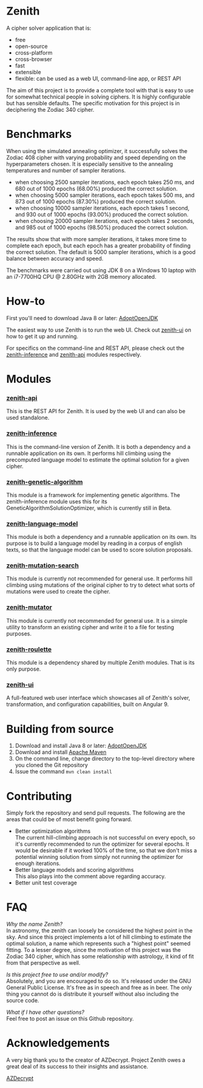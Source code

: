 # Zenith
A cipher solver application that is:
 - free
 - open-source
 - cross-platform
 - cross-browser
 - fast
 - extensible
 - flexible: can be used as a web UI, command-line app, or REST API

The aim of this project is to provide a complete tool with that is easy to use for somewhat technical people in solving ciphers.  It is highly configurable but has sensible defaults.  The specific motivation for this project is in deciphering the Zodiac 340 cipher.

# Benchmarks
When using the simulated annealing optimizer, it successfully solves the Zodiac 408 cipher with varying probability and speed depending on the hyperparameters chosen.  It is especially sensitive to the annealing temperatures and number of sampler iterations.
 - when choosing 2500 sampler iterations, each epoch takes 250 ms, and 680 out of 1000 epochs (68.00%) produced the correct solution.
 - when choosing 5000 sampler iterations, each epoch takes 500 ms, and 873 out of 1000 epochs (87.30%) produced the correct solution.
 - when choosing 10000 sampler iterations, each epoch takes 1 second, and 930 out of 1000 epochs (93.00%) produced the correct solution.
 - when choosing 20000 sampler iterations, each epoch takes 2 seconds, and 985 out of 1000 epochs (98.50%) produced the correct solution.
 
The results show that with more sampler iterations, it takes more time to complete each epoch, but each epoch has a greater probability of finding the correct solution.  The default is 5000 sampler iterations, which is a good balance between accuracy and speed.

The benchmarks were carried out using JDK 8 on a Windows 10 laptop with an i7-7700HQ CPU @ 2.80GHz with 2GB memory allocated.

# How-to
First you'll need to download Java 8 or later: [AdoptOpenJDK](https://adoptopenjdk.net/)

The easiest way to use Zenith is to run the web UI.  Check out [zenith-ui](zenith-ui/README.md) on how to get it up and running.

For specifics on the command-line and REST API, please check out the [zenith-inference](zenith-inference/README.md) and [zenith-api](zenith-api/README.md) modules respectively.

# Modules
### [zenith-api](zenith-api/README.md)
This is the REST API for Zenith.  It is used by the web UI and can also be used standalone.
### [zenith-inference](zenith-inference/README.md)
This is the command-line version of Zenith.  It is both a dependency and a runnable application on its own.  It performs hill climbing using the precomputed language model to estimate the optimal solution for a given cipher.
### [zenith-genetic-algorithm](zenith-genetic-algorithm/README.md)
This module is a framework for implementing genetic algorithms.  The zenith-inference module uses this for its GeneticAlgorithmSolutionOptimizer, which is currently still in Beta.
### [zenith-language-model](zenith-language-model/README.md)
This module is both a dependency and a runnable application on its own.  Its purpose is to build a language model by reading in a corpus of english texts, so that the language model can be used to score solution proposals.
### [zenith-mutation-search](zenith-mutation-search/README.md)
This module is currently not recommended for general use.  It performs hill climbing using mutations of the original cipher to try to detect what sorts of mutations were used to create the cipher.
### [zenith-mutator](zenith-mutator/README.md)
This module is currently not recommended for general use.  It is a simple utility to transform an existing cipher and write it to a file for testing purposes.
### [zenith-roulette](zenith-roulette/README.md)
This module is a dependency shared by multiple Zenith modules.  That is its only purpose.
### [zenith-ui](zenith-ui/README.md)
A full-featured web user interface which showcases all of Zenith's solver, transformation, and configuration capabilities, built on Angular 9.

# Building from source
1. Download and install Java 8 or later: [AdoptOpenJDK](https://adoptopenjdk.net/)
2. Download and install [Apache Maven](https://maven.apache.org/download.cgi)
3. On the command line, change directory to the top-level directory where you cloned the Git repository
4. Issue the command `mvn clean install`

# Contributing
Simply fork the repository and send pull requests.  The following are the areas that could be of most benefit going forward.
* Better optimization algorithms \
   The current hill-climbing approach is not successful on every epoch, so it's currently recommended to run the optimizer for several epochs.  It would be desirable if it worked 100% of the time, so that we don't miss a potential winning solution from simply not running the optimizer for enough iterations.
* Better language models and scoring algorithms \
   This also plays into the comment above regarding accuracy.
* Better unit test coverage

# FAQ
*Why the name Zenith?* \
In astronomy, the zenith can loosely be considered the highest point in the sky.  And since this project implements a lot of hill climbing to estimate the optimal solution, a name which represents such a "highest point" seemed fitting.  To a lesser degree, since the motivation of this project was the Zodiac 340 cipher, which has some relationship with astrology, it kind of fit from that perspective as well.

*Is this project free to use and/or modify?* \
Absolutely, and you are encouraged to do so.  It's released under the GNU General Public License.  It's free as in speech and free as in beer.  The only thing you cannot do is distribute it yourself without also including the source code.

*What if I have other questions?* \
Feel free to post an issue on this Github repository.

# Acknowledgements
A very big thank you to the creator of AZDecrypt.  Project Zenith owes a great deal of its success to their insights and assistance.

[AZDecrypt](http://zodiackillersite.com/viewtopic.php?f=81&t=3198)